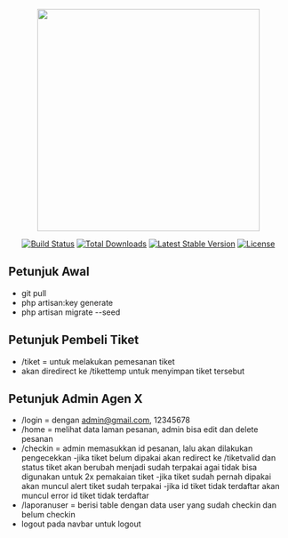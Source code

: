 <p align="center"><a href="https://laravel.com" target="_blank"><img src="https://raw.githubusercontent.com/laravel/art/master/logo-lockup/5%20SVG/2%20CMYK/1%20Full%20Color/laravel-logolockup-cmyk-red.svg" width="400"></a></p>

<p align="center">
<a href="https://travis-ci.org/laravel/framework"><img src="https://travis-ci.org/laravel/framework.svg" alt="Build Status"></a>
<a href="https://packagist.org/packages/laravel/framework"><img src="https://img.shields.io/packagist/dt/laravel/framework" alt="Total Downloads"></a>
<a href="https://packagist.org/packages/laravel/framework"><img src="https://img.shields.io/packagist/v/laravel/framework" alt="Latest Stable Version"></a>
<a href="https://packagist.org/packages/laravel/framework"><img src="https://img.shields.io/packagist/l/laravel/framework" alt="License"></a>
</p>

## Petunjuk Awal

- git pull
- php artisan:key generate
- php artisan migrate --seed

## Petunjuk Pembeli Tiket

- /tiket = untuk melakukan pemesanan tiket
- akan diredirect ke /tikettemp untuk menyimpan tiket tersebut

## Petunjuk Admin Agen X

- /login = dengan admin@gmail.com, 12345678
- /home = melihat data laman pesanan,  admin bisa edit dan delete pesanan
- /checkin = admin memasukkan id pesanan, lalu akan dilakukan pengecekkan
  -jika tiket belum dipakai akan redirect ke /tiketvalid dan status tiket akan berubah menjadi sudah terpakai agai tidak bisa digunakan untuk 2x pemakaian tiket
  -jika tiket sudah pernah dipakai akan muncul alert tiket sudah terpakai
  -jika id tiket tidak terdaftar akan muncul error id tiket tidak terdaftar
- /laporanuser = berisi table dengan data user yang sudah checkin dan belum checkin
- logout pada navbar untuk logout
